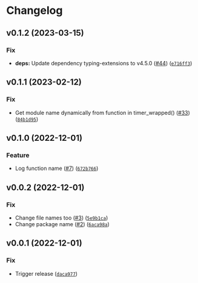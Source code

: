 # Changelog

<!--next-version-placeholder-->

## v0.1.2 (2023-03-15)
### Fix
* **deps:** Update dependency typing-extensions to v4.5.0 ([#44](https://github.com/34j/cm-time/issues/44)) ([`e716ff3`](https://github.com/34j/cm-time/commit/e716ff3bd68e754495ce394a43073d921dcd7e4f))

## v0.1.1 (2023-02-12)
### Fix
* Get module name dynamically from function in timer_wrapped() ([#33](https://github.com/34j/cm-time/issues/33)) ([`84b1d95`](https://github.com/34j/cm-time/commit/84b1d959d959ce92e98a5db389d50a5a6fe270aa))

## v0.1.0 (2022-12-01)
### Feature
* Log function name ([#7](https://github.com/34j/cm-time/issues/7)) ([`672b766`](https://github.com/34j/cm-time/commit/672b766d20d6b7a8d221978bd82e1b5a63a8fd7b))

## v0.0.2 (2022-12-01)
### Fix
* Change file names too ([#3](https://github.com/34j/cm-timer/issues/3)) ([`5e9b1ca`](https://github.com/34j/cm-timer/commit/5e9b1ca1914127484abac919ce8c8d54ea043b34))
* Change package name ([#2](https://github.com/34j/cm-timer/issues/2)) ([`6aca98a`](https://github.com/34j/cm-timer/commit/6aca98ac015f7ac7f989459a63cd83a63f8f09d7))

## v0.0.1 (2022-12-01)
### Fix
* Trigger release ([`daca977`](https://github.com/34j/cm-time/commit/daca977487f99abf5882f0bcc84e67fdafde7bb2))
